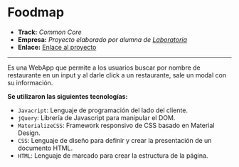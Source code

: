 # Foodmap

* **Track:** _Common Core_
* **Empresa:** _Proyecto elaborado por alumna de [Laboratoria](http://www.laboratoria.la/)_
* **Enlace:** [Enlace al proyecto](https://superliza.github.io/foodmap/)

---

Es una WebApp que permite a los usuarios buscar por nombre de restaurante en un input y al darle click a un restaurante, sale un modal con su información.

**Se utilizaron las siguientes tecnologías:**

* `Javacript`: Lenguaje de programación del lado del cliente.
* `jQuery`: Librería de Javascript para manipular el DOM.
* `MaterializeCSS`: Framework responsivo de CSS basado en Material Design.
* `CSS`: Lenguaje de diseño para definir y crear la presentación de un documento HTML.
* `HTML`: Lenguaje de marcado para crear la estructura de la página.